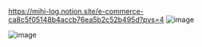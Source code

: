 https://mihi-log.notion.site/e-commerce-ca8c5f05148b4accb76ea5b2c52b495d?pvs=4
![image](https://github.com/mihioon/ecommerce03/assets/134832842/40a97146-5bea-45ff-a7d2-e7106799d60c)

![image](https://www.notion.so/mihi-log/e-commerce-ca8c5f05148b4accb76ea5b2c52b495d?pvs=4#d2c9fef7feb34aac8d8e9d37e63b1eb6)


